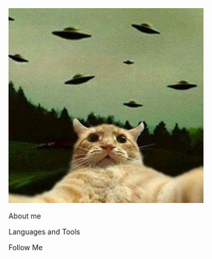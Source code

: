 ![Header](https://github.com/KatrinElis/KatrinElis/blob/main/assets/alien_cat_UFO.jpg)

About me

Languages and Tools

Follow Me
